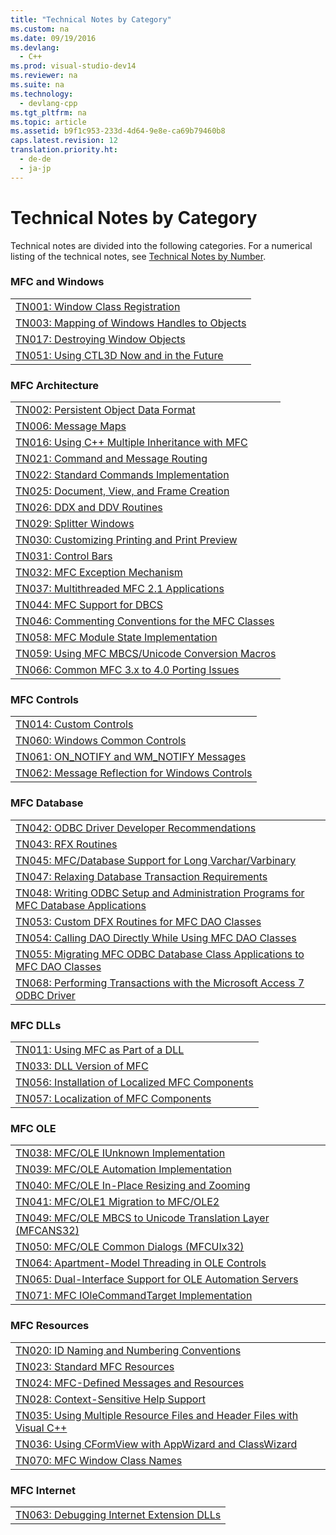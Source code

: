 ```yaml
---
title: "Technical Notes by Category"
ms.custom: na
ms.date: 09/19/2016
ms.devlang: 
  - C++
ms.prod: visual-studio-dev14
ms.reviewer: na
ms.suite: na
ms.technology: 
  - devlang-cpp
ms.tgt_pltfrm: na
ms.topic: article
ms.assetid: b9f1c953-233d-4d64-9e8e-ca69b79460b8
caps.latest.revision: 12
translation.priority.ht: 
  - de-de
  - ja-jp
---
```

# Technical Notes by Category
Technical notes are divided into the following categories. For a numerical listing of the technical notes, see [Technical Notes by Number](../vs140/Technical-Notes-by-Number.md).  
  
### MFC and Windows  
  
||  
|-|  
|[TN001: Window Class Registration](../vs140/TN001--Window-Class-Registration.md)|  
|[TN003: Mapping of Windows Handles to Objects](../vs140/TN003--Mapping-of-Windows-Handles-to-Objects.md)|  
|[TN017: Destroying Window Objects](../vs140/TN017--Destroying-Window-Objects.md)|  
|[TN051: Using CTL3D Now and in the Future](../vs140/TN051--Using-CTL3D-Now-and-in-the-Future.md)|  
  
### MFC Architecture  
  
||  
|-|  
|[TN002: Persistent Object Data Format](../vs140/TN002--Persistent-Object-Data-Format.md)|  
|[TN006: Message Maps](../vs140/TN006--Message-Maps.md)|  
|[TN016: Using C++ Multiple Inheritance with MFC](../vs140/TN016--Using-C---Multiple-Inheritance-with-MFC.md)|  
|[TN021: Command and Message Routing](../vs140/TN021--Command-and-Message-Routing.md)|  
|[TN022: Standard Commands Implementation](../vs140/TN022--Standard-Commands-Implementation.md)|  
|[TN025: Document, View, and Frame Creation](../vs140/TN025--Document--View--and-Frame-Creation.md)|  
|[TN026: DDX and DDV Routines](../vs140/TN026--DDX-and-DDV-Routines.md)|  
|[TN029: Splitter Windows](../vs140/TN029--Splitter-Windows.md)|  
|[TN030: Customizing Printing and Print Preview](../vs140/TN030--Customizing-Printing-and-Print-Preview.md)|  
|[TN031: Control Bars](../vs140/TN031--Control-Bars.md)|  
|[TN032: MFC Exception Mechanism](../vs140/TN032--MFC-Exception-Mechanism.md)|  
|[TN037: Multithreaded MFC 2.1 Applications](../vs140/TN037--Multithreaded-MFC-2.1-Applications.md)|  
|[TN044: MFC Support for DBCS](../vs140/TN044--MFC-Support-for-DBCS.md)|  
|[TN046: Commenting Conventions for the MFC Classes](../vs140/TN046--Commenting-Conventions-for-the-MFC-Classes.md)|  
|[TN058: MFC Module State Implementation](../vs140/TN058--MFC-Module-State-Implementation.md)|  
|[TN059: Using MFC MBCS/Unicode Conversion Macros](../vs140/TN059--Using-MFC-MBCS-Unicode-Conversion-Macros.md)|  
|[TN066: Common MFC 3.x to 4.0 Porting Issues](../vs140/TN066--Common-MFC-3.x-to-4.0-Porting-Issues.md)|  
  
### MFC Controls  
  
||  
|-|  
|[TN014: Custom Controls](../vs140/TN014--Custom-Controls.md)|  
|[TN060: Windows Common Controls](../vs140/TN060--The-New-Windows-Common-Controls.md)|  
|[TN061: ON_NOTIFY and WM_NOTIFY Messages](../vs140/TN061--ON_NOTIFY-and-WM_NOTIFY-Messages.md)|  
|[TN062: Message Reflection for Windows Controls](../vs140/TN062--Message-Reflection-for-Windows-Controls.md)|  
  
### MFC Database  
  
||  
|-|  
|[TN042: ODBC Driver Developer Recommendations](../vs140/TN042--ODBC-Driver-Developer-Recommendations.md)|  
|[TN043: RFX Routines](../vs140/TN043--RFX-Routines.md)|  
|[TN045: MFC/Database Support for Long Varchar/Varbinary](../vs140/TN045--MFC-Database-Support-for-Long-Varchar-Varbinary.md)|  
|[TN047: Relaxing Database Transaction Requirements](../vs140/TN047--Relaxing-Database-Transaction-Requirements.md)|  
|[TN048: Writing ODBC Setup and Administration Programs for MFC Database Applications](../vs140/TN048--Writing-ODBC-Setup-and-Administration-Programs-for-MFC-Database-Applications.md)|  
|[TN053: Custom DFX Routines for MFC DAO Classes](../vs140/TN053--Custom-DFX-Routines-for-DAO-Database-Classes.md)|  
|[TN054: Calling DAO Directly While Using MFC DAO Classes](../vs140/TN054--Calling-DAO-Directly-While-Using-MFC-DAO-Classes.md)|  
|[TN055: Migrating MFC ODBC Database Class Applications to MFC DAO Classes](../vs140/TN055--Migrating-MFC-ODBC-Database-Class-Applications-to-MFC-DAO-Classes.md)|  
|[TN068: Performing Transactions with the Microsoft Access 7 ODBC Driver](../vs140/TN068--Performing-Transactions-with-the-Microsoft-Access-7-ODBC-Driver.md)|  
  
### MFC DLLs  
  
||  
|-|  
|[TN011: Using MFC as Part of a DLL](../vs140/TN011--Using-MFC-as-Part-of-a-DLL.md)|  
|[TN033: DLL Version of MFC](../vs140/TN033--DLL-Version-of-MFC.md)|  
|[TN056: Installation of Localized MFC Components](../vs140/TN056--Installation-of-Localized-MFC-Components.md)|  
|[TN057: Localization of MFC Components](../vs140/TN057--Localization-of-MFC-Components.md)|  
  
### MFC OLE  
  
||  
|-|  
|[TN038: MFC/OLE IUnknown Implementation](../vs140/TN038--MFC-OLE-IUnknown-Implementation.md)|  
|[TN039: MFC/OLE Automation Implementation](../vs140/TN039--MFC-OLE-Automation-Implementation.md)|  
|[TN040: MFC/OLE In-Place Resizing and Zooming](../vs140/TN040--MFC-OLE-In-Place-Resizing-and-Zooming.md)|  
|[TN041: MFC/OLE1 Migration to MFC/OLE2](../vs140/TN041--MFC-OLE1-Migration-to-MFC-OLE-2.md)|  
|[TN049: MFC/OLE MBCS to Unicode Translation Layer (MFCANS32)](../vs140/TN049--MFC-OLE-MBCS-to-Unicode-Translation-Layer--MFCANS32-.md)|  
|[TN050: MFC/OLE Common Dialogs (MFCUIx32)](../vs140/TN050--MFC-OLE-Common-Dialogs--MFCUIx32-.md)|  
|[TN064: Apartment-Model Threading in OLE Controls](../vs140/TN064--Apartment-Model-Threading-in-ActiveX-Controls.md)|  
|[TN065: Dual-Interface Support for OLE Automation Servers](../vs140/TN065--Dual-Interface-Support-for-OLE-Automation-Servers.md)|  
|[TN071: MFC IOleCommandTarget Implementation](../vs140/TN071--MFC-IOleCommandTarget-Implementation.md)|  
  
### MFC Resources  
  
||  
|-|  
|[TN020: ID Naming and Numbering Conventions](../vs140/TN020--ID-Naming-and-Numbering-Conventions.md)|  
|[TN023: Standard MFC Resources](../vs140/TN023--Standard-MFC-Resources.md)|  
|[TN024: MFC-Defined Messages and Resources](../vs140/TN024--MFC-Defined-Messages-and-Resources.md)|  
|[TN028: Context-Sensitive Help Support](../vs140/TN028--Context-Sensitive-Help-Support.md)|  
|[TN035: Using Multiple Resource Files and Header Files with Visual C++](../vs140/TN035--Using-Multiple-Resource-Files-and-Header-Files-with-Visual-C--.md)|  
|[TN036: Using CFormView with AppWizard and ClassWizard](../vs140/TN036--Using-CFormView-with-AppWizard-and-ClassWizard.md)|  
|[TN070: MFC Window Class Names](../vs140/TN070--MFC-Window-Class-Names.md)|  
  
### MFC Internet  
  
||  
|-|  
|[TN063: Debugging Internet Extension DLLs](../vs140/TN063--Debugging-Internet-Extension-DLLs.md)|